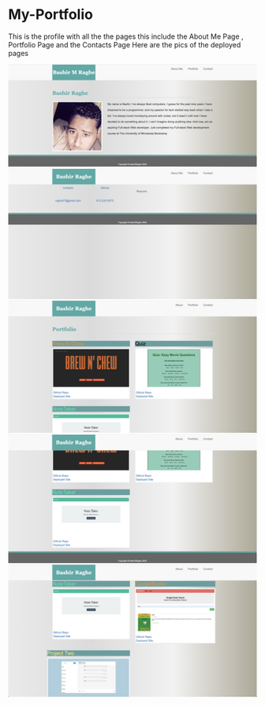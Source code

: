# My-Portfolio

This is the profile with all the the pages
this include the About Me Page , Portfolio Page and the Contacts Page
Here are the pics of the deployed pages

![alt](assets/images/About.png)
![alt](assets/images/contacts.png)
![alt](assets/images/portfolio1.png)
![alt](assets/images/portfolio2.png)
![alt](assets/images/project2lst.png)
